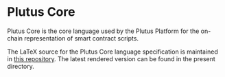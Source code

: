 # Plutus Core

Plutus Core is the core language used by the Plutus Platform for the on-chain representation of smart contract scripts.

The LaTeX source for the Plutus Core language specification is maintained in [this repository](https://github.com/psygnisfive/Plutus-Core-Spec). The latest rendered version can be found in the present directory.
